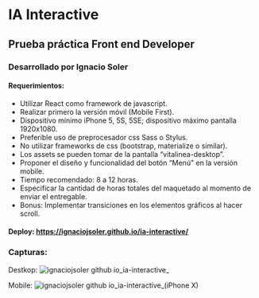 
# IA Interactive

## Prueba práctica Front end Developer

### Desarrollado por Ignacio Soler

#### Requerimientos:
- Utilizar React como framework de javascript.
- Realizar primero la versión móvil (Mobile First).
- Dispositivo mínimo iPhone 5, 5S, 5SE; dispositivo máximo pantalla 1920x1080.
- Preferible uso de preprocesador css Sass o Stylus.
- No utilizar frameworks de css (bootstrap, materialize o similar).
- Los assets se pueden tomar de la pantalla “vitalinea-desktop”.
- Proponer el diseño y funcionalidad del botón “Menú” en la versión mobile.
- Tiempo recomendado: 8 a 12 horas.
- Especificar la cantidad de horas totales del maquetado al momento de enviar el
entregable.
- Bonus: Implementar transiciones en los elementos gráficos al hacer scroll.

#### Deploy: https://ignaciojsoler.github.io/ia-interactive/

### Capturas:

Destkop:
![ignaciojsoler github io_ia-interactive_](https://user-images.githubusercontent.com/70725223/193483045-3be28c91-2e60-4a5d-a640-af3aa87f0dd8.png)

Mobile:
![ignaciojsoler github io_ia-interactive_(iPhone X)](https://user-images.githubusercontent.com/70725223/193483054-40b2b750-d2fb-448c-af12-bc24976c363a.png)
